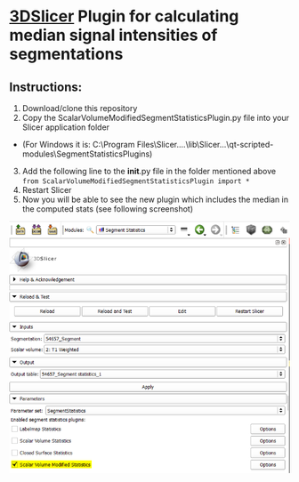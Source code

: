 # [3DSlicer]("https://slicer.org/") Plugin for calculating median signal intensities of segmentations

## Instructions:
1. Download/clone this repository
2. Copy the ScalarVolumeModifiedSegmentStatisticsPlugin.py file into your Slicer application folder
* (For Windows it is: C:\Program Files\Slicer....\lib\Slicer...\qt-scripted-modules\SegmentStatisticsPlugins)
3. Add the following line to the __init__.py file in the folder mentioned above <br />
`from ScalarVolumeModifiedSegmentStatisticsPlugin import *`
4. Restart Slicer
5. Now you will be able to see the new plugin which includes the median in the computed stats (see following screenshot)

![Alt text](screenshot.png?raw=true "Screenshot")
